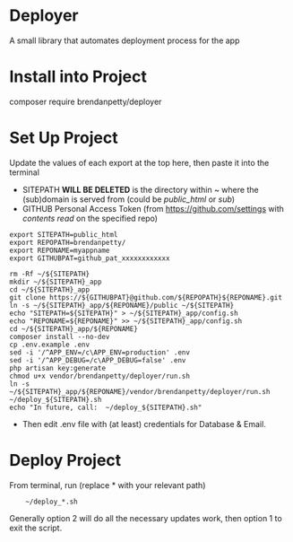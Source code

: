 # Deployer
A small library that automates deployment process for the app

# Install into Project
composer require brendanpetty/deployer

# Set Up Project

Update the values of each export at the top here, then paste it into the terminal

* SITEPATH **WILL BE DELETED** is the directory within ~ where the (sub)domain is served from (could be *public_html* or *sub*)
* GITHUB Personal Access Token (from https://github.com/settings with *contents read* on the specified repo)

```
export SITEPATH=public_html
export REPOPATH=brendanpetty/
export REPONAME=myappname
export GITHUBPAT=github_pat_xxxxxxxxxxxx

rm -Rf ~/${SITEPATH}
mkdir ~/${SITEPATH}_app
cd ~/${SITEPATH}_app
git clone https://${GITHUBPAT}@‌github.com/${REPOPATH}${REPONAME}.git
ln -s ~/${SITEPATH}_app/${REPONAME}/public ~/${SITEPATH}
echo "SITEPATH=${SITEPATH}" > ~/${SITEPATH}_app/config.sh
echo "REPONAME=${REPONAME}" >> ~/${SITEPATH}_app/config.sh
cd ~/${SITEPATH}_app/${REPONAME}
composer install --no-dev
cp .env.example .env
sed -i '/^APP_ENV=/c\APP_ENV=production' .env
sed -i '/^APP_DEBUG=/c\APP_DEBUG=false' .env
php artisan key:generate
chmod u+x vendor/brendanpetty/deployer/run.sh
ln -s ~/${SITEPATH}_app/${REPONAME}/vendor/brendanpetty/deployer/run.sh ~/deploy_${SITEPATH}.sh
echo "In future, call:  ~/deploy_${SITEPATH}.sh"
```

* Then edit .env file with (at least) credentials for Database & Email.

# Deploy Project

From terminal, run (replace * with your relevant path)
```
    ~/deploy_*.sh
```

Generally option 2 will do all the necessary updates work, then option 1 to exit the script.